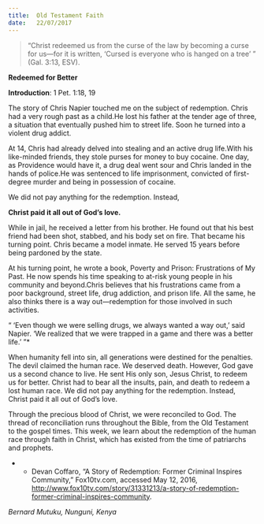 ```yaml
---
title:  Old Testament Faith
date:   22/07/2017
---
```


> <p></p>
> “Christ redeemed us from the curse of the law by becoming a curse for us—for it is written, ‘Cursed is everyone who is hanged on a tree’ ” (Gal. 3:13, ESV).

**Redeemed for Better**

**Introduction**: 1 Pet. 1:18, 19

The story of Chris Napier touched me on the subject of redemption. Chris had a very rough past as a child.He lost his father at the tender age of three, a situation that eventually pushed him to street life. Soon he turned into a violent drug addict.

At 14, Chris had already delved into stealing and an active drug life.With his like-minded friends, they stole purses for money to buy cocaine. One day, as Providence would have it, a drug deal went sour and Chris landed in the hands of police.He was sentenced to life imprisonment, convicted of first-degree murder and being in possession of cocaine.

We did not pay anything for the redemption. Instead,

**Christ paid it all out of God’s love.**

While in jail, he received a letter from his brother. He found out that his best friend had been shot, stabbed, and his body set on fire. That became his turning point. Chris became a model inmate. He served 15 years before being pardoned by the state.

At his turning point, he wrote a book, Poverty and Prison: Frustrations of My Past. He now spends his time speaking to at-risk young people in his community and beyond.Chris believes that his frustrations came from a poor background, street life, drug addiction, and prison life. All the same, he also thinks there is a way out—redemption for those involved in such activities.

“ ‘Even though we were selling drugs, we always wanted a way out,’ said Napier. ‘We realized that we were trapped in a game and there was a better life.’ ”*

When humanity fell into sin, all generations were destined for the penalties. The devil claimed the human race. We deserved death. However, God gave us a second chance to live. He sent His only son, Jesus Christ, to redeem us for better. Christ had to bear all the insults, pain, and death to redeem a lost human race. We did not pay anything for the redemption. Instead, Christ paid it all out of God’s love.

Through the precious blood of Christ, we were reconciled to God. The thread of reconciliation runs throughout the Bible, from the Old Testament to the gospel times. This week, we learn about the redemption of the human race through faith in Christ, which has existed from the time of patriarchs and prophets.

- * Devan Coffaro, “A Story of Redemption: Former Criminal Inspires Community,” Fox10tv.com, accessed May 12, 2016, http://www.fox10tv.com/story/31331213/a-story-of-redemption-former-criminal-inspires-community.

_Bernard Mutuku, Nunguni, Kenya_